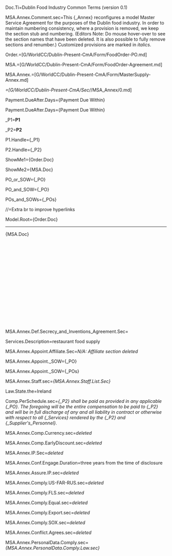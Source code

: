 Doc.Ti=Dublin Food Industry Common Terms (version 0.1)

MSA.Annex.Comment.sec=This {_Annex} reconfigures a model Master Service Agreement for the purposes of the Dublin food industry.  In order to maintain numbering consistency, where a provision is removed, we keep the section stub and numbering.  (Editors Note:  Do mouse hover-over to see the section names that have been deleted.  It is also possible to fully remove sections and renumber.) Customized provisions are marked in <i>italics</i>.

Order.=[G/WorldCC/Dublin-Present-CmA/Form/FoodOrder-PO.md]

MSA.=[G/WorldCC/Dublin-Present-CmA/Form/FoodOrder-Agreement.md]

MSA.Annex.=[G/WorldCC/Dublin-Present-CmA/Form/MasterSupply-Annex.md]

_=[G/WorldCC/Dublin-Present-CmA/Sec/_/MSA_Annex/0.md]

Payment.DueAfter.Days={Payment Due Within}

Payment.DueAfter.Days={Payment Due Within}

_P1=<b>P1</b>

_P2=<b>P2</b>

P1.Handle={_P1}

P2.Handle={_P2}

ShowMe1={Order.Doc}

ShowMe2={MSA.Doc}

PO_or_SOW={_PO}

PO_and_SOW={_PO}

POs_and_SOWs={_POs}

//=Extra br to improve hyperlinks

Model.Root={Order.Doc}<hr>{MSA.Doc}<br><br><br><br><br><br><br><br><br><br><br><br><br><br><br><br><br>


MSA.Annex.Def.Secrecy_and_Inventions_Agreement.Sec=   

Services.Description=restaurant food supply

MSA.Annex.Appoint.Affiliate.Sec=<i>N/A: Affiliate section deleted</i>

MSA.Annex.Appoint._SOW={_PO}

MSA.Annex.Appoint._SOW={_POs}

MSA.Annex.Staff.sec=<i>{MSA.Annex.Staff.List.Sec}</i>

Law.State.the=Ireland

Comp.PerSchedule.sec=<i>{_P2} shall be paid as provided in any applicable {_PO}. The foregoing will be the entire compensation to be paid to {_P2} and will be in full discharge of any and all liability in contract or otherwise with respect to all {_Services} rendered by the {_P2} and {_Supplier's_Personnel}.</i>

MSA.Annex.Comp.Currency.sec=<i>deleted</i>

MSA.Annex.Comp.EarlyDiscount.sec=<i>deleted</i>

MSA.Annex.IP.Sec=<i>deleted</i>

MSA.Annex.Conf.Engage.Duration=three years from the time of disclosure

MSA.Annex.Assure.IP.sec=<i>deleted</i>

MSA.Annex.Comply.US-FAR-RUS.sec=<i>deleted</i>

MSA.Annex.Comply.FLS.sec=<i>deleted</i>

MSA.Annex.Comply.Equal.sec=<i>deleted</i>

MSA.Annex.Comply.Export.sec=<i>deleted</i>

MSA.Annex.Comply.SOX.sec=<i>deleted</i>

MSA.Annex.Conflict.Agrees.sec=<i>deleted</i>

MSA.Annex.PersonalData.Comply.sec=<i>{MSA.Annex.PersonalData.Comply.Law.sec}</i>